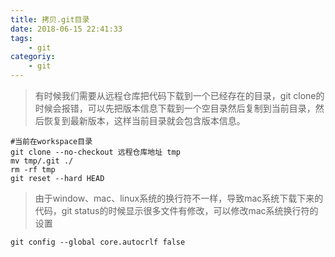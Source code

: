 ```yaml
---
title: 拷贝.git目录
date: 2018-06-15 22:41:33
tags:
    - git
categoriy:
    - git
---
```


> 有时候我们需要从远程仓库把代码下载到一个已经存在的目录，git clone的时候会报错，可以先把版本信息下载到一个空目录然后复制到当前目录，然后恢复到最新版本，这样当前目录就会包含版本信息。

```
#当前在workspace目录
git clone --no-checkout 远程仓库地址 tmp
mv tmp/.git ./
rm -rf tmp
git reset --hard HEAD
```

> 由于window、mac、linux系统的换行符不一样，导致mac系统下载下来的代码，git status的时候显示很多文件有修改，可以修改mac系统换行符的设置

```
git config --global core.autocrlf false
```

